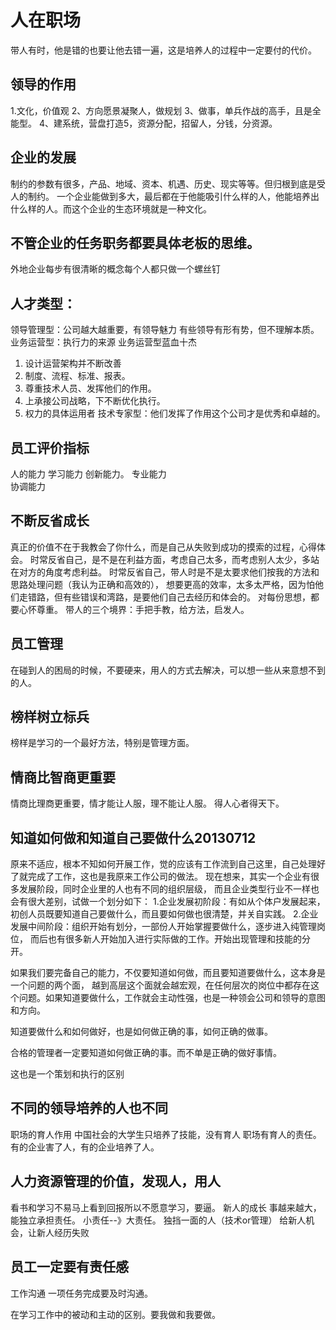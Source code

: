 # 人在职场
带人有时，他是错的也要让他去错一遍，这是培养人的过程中一定要付的代价。
 
## 领导的作用
1.文化，价值观 
2、方向愿景凝聚人，做规划 
3、做事，单兵作战的高手，且是全能型。
4、建系统，营盘打造5，资源分配，招留人，分钱，分资源。

## 企业的发展
制约的参数有很多，产品、地域、资本、机遇、历史、现实等等。但归根到底是受人的制约。
一个企业能做到多大，最后都在于他能吸引什么样的人，他能培养出什么样的人。而这个企业的生态环境就是一种文化。


## 不管企业的任务职务都要具体老板的思维。
外地企业每步有很清晰的概念每个人都只做一个螺丝钉

## 人才类型：
领导管理型：公司越大越重要，有领导魅力  有些领导有形有势，但不理解本质。
业务运营型：执行力的来源
业务运营型蓝血十杰
1)	设计运营架构并不断改善
2)	制度、流程、标准、报表。
3)	尊重技术人员、发挥他们的作用。
4)	上承接公司战略，下不断优化执行。
5)	权力的具体运用者
技术专家型：他们发挥了作用这个公司才是优秀和卓越的。

## 员工评价指标
人的能力
学习能力   创新能力。
专业能力   
协调能力   


## 不断反省成长
真正的价值不在于我教会了你什么，而是自己从失败到成功的摸索的过程，心得体会。
时常反省自己，是不是在利益方面，考虑自己太多，而考虑别人太少，多站在对方的角度考虑利益。
时常反省自己，带人时是不是太要求他们按我的方法和思路处理问题（我认为正确和高效的），
想要更高的效率，太多太严格，因为怕他们走错路，但有些错误和湾路，是要他们自己去经历和体会的。
对每份思想，都要心怀尊重。
带人的三个境界：手把手教，给方法，启发人。


## 员工管理
在碰到人的困局的时候，不要硬来，用人的方式去解决，可以想一些从来意想不到的人。


## 榜样树立标兵
榜样是学习的一个最好方法，特别是管理方面。


## 情商比智商更重要
情商比理商更重要，情才能让人服，理不能让人服。
得人心者得天下。

## 知道如何做和知道自己要做什么20130712
原来不适应，根本不知如何开展工作，觉的应该有工作流到自己这里，自己处理好了就完成了工作，这也是我原来工作公司的做法。
现在想来，其实一个企业有很多发展阶段，同时企业里的人也有不同的组织层级，
而且企业类型行业不一样也会有很大差别，试做一个划分如下：
1.企业发展初阶段：有如从个体户发展起来，初创人员既要知道自己要做什么，而且要如何做也很清楚，并关自实践。
2.企业发展中间阶段：组织开始有划分，一部份人开始掌握要做什么，逐步进入纯管理岗位，
而后也有很多新人开始加入进行实际做的工作。开始出现管理和技能的分开。

如果我们要完备自己的能力，不仅要知道如何做，而且要知道要做什么，这本身是一个问题的两个面，
越到高层这个面就会越宏观，在任何层次的岗位中都存在这个问题。如果知道要做什么，工作就会主动性强，也是一种领会公司和领导的意图和方向。

知道要做什么和如何做好，也是如何做正确的事，如何正确的做事。

合格的管理者一定要知道如何做正确的事。而不单是正确的做好事情。

这也是一个策划和执行的区别
## 不同的领导培养的人也不同
职场的育人作用
中国社会的大学生只培养了技能，没有育人
职场有育人的责任。
有的企业害了人，有的企业培养了人。

## 人力资源管理的价值，发现人，用人
看书和学习不易马上看到回报所以不愿意学习，要逼。
新人的成长
事越来越大，能独立承担责任。
小责任--》大责任。
独挡一面的人（技术or管理）
给新人机会，让新人经历失败

## 员工一定要有责任感
工作沟通
一项任务完成要及时沟通。

在学习工作中的被动和主动的区别。要我做和我要做。

